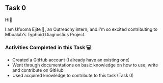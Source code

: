 ## Task 0

Hi👋

I am Ufuoma Ejite 👩‍, an Outreachy intern, and I'm so excited contributing to Mboalab's Typhoid
Diagnostics Project.

### Activities Completed in this Task 💻
- Created a GitHub account (I already have an existing one)
- Went through documentations on basic knowledge on how to use, write and contribute on GitHub
- Used acquired knowledge to contribute to this task (Task 0)
